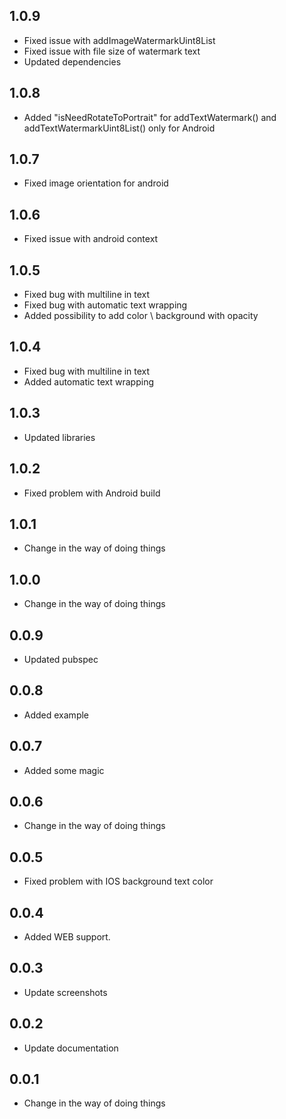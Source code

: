 ## 1.0.9
* Fixed issue with addImageWatermarkUint8List
* Fixed issue with file size of watermark text
* Updated dependencies

## 1.0.8
* Added "isNeedRotateToPortrait" for addTextWatermark() and addTextWatermarkUint8List() only for Android

## 1.0.7
* Fixed image orientation for android

## 1.0.6
* Fixed issue with android context

## 1.0.5
* Fixed bug with multiline in text
* Fixed bug with automatic text wrapping
* Added possibility to add color \ background with opacity

## 1.0.4
* Fixed bug with multiline in text
* Added automatic text wrapping

## 1.0.3
* Updated libraries

## 1.0.2
* Fixed problem with Android build

## 1.0.1
* Change in the way of doing things

## 1.0.0
* Change in the way of doing things

## 0.0.9
* Updated pubspec

## 0.0.8
* Added example 

## 0.0.7
* Added some magic

## 0.0.6
* Change in the way of doing things

## 0.0.5
* Fixed problem with IOS background text color 

## 0.0.4

* Added WEB support.

## 0.0.3

* Update screenshots

## 0.0.2

* Update documentation

## 0.0.1

* Change in the way of doing things
